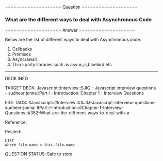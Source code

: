 ==================== Question ====================  

### What are the different ways to deal with Asynchronous Code  

==================== Answer ====================  

Below are the list of different ways to deal with Asynchronous code.

1. Callbacks
2. Promises
3. Async/await
4. Third-party libraries such as async.js,bluebird etc

---

DECK INFO

TARGET DECK: Javascript::Interview::SJIQ - Javascript interview questions -
sudheer jonna::Part I - Introduction::Chapter 1 - Interview Questions

FILE TAGS:
#Javascript::#Interview::#SJIQ-Javascript-interview-questions-sudheer-jonna::#Part-I-Introduction::#Chapter-1-Interview-Questions::#382-What-are-the-different-ways-to-deal-with-a

Reference:

Related:

```dataview
LIST
where file.name = this.file.name
```

QUESTION STATUS: Safe to store
